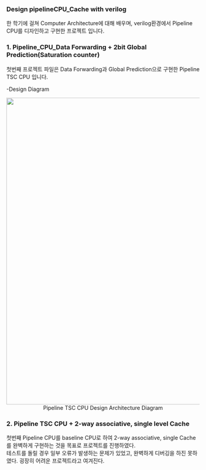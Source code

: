 ### Design pipelineCPU_Cache with verilog

한 학기에 걸쳐 Computer Architecture에 대해 배우며, verilog환경에서 Pipeline CPU를 디자인하고 구현한 프로젝트 입니다.  

### 1. Pipeline_CPU_Data Forwarding + 2bit Global Prediction(Saturation counter)
첫번째 프로젝트 파일은 Data Forwarding과 Global Prediction으로 구현한 Pipeline TSC CPU 입니다.

-Design Diagram
<p align="center">
      <img src="https://user-images.githubusercontent.com/80669616/142618372-3a639914-fdc0-453a-945d-d14491141317.png" width="800"><br>Pipeline TSC CPU Design Architecture Diagram
</p>

### 2. Pipeline TSC CPU + 2-way associative, single level Cache
첫번째 Pipeline CPU를 baseline CPU로 하여 2-way associative, single Cache를 완벽하게 구현하는 것을 목표로 프로젝트를 진행하였다.  
테스트를 돌릴 경우 일부 오류가 발생하는 문제가 있었고, 완벽하게 디버깅을 하진 못하였다. 굉장히 어려운 프로젝트라고 여겨진다.

